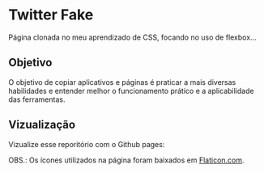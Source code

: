 # Twitter Fake

Página clonada no meu aprendizado de CSS, focando no uso de flexbox...

## Objetivo

O objetivo de copiar aplicativos e páginas é praticar a mais diversas habilidades e entender melhor o funcionamento prático e a aplicabilidade das ferramentas.

## Vizualização

Vizualize esse reporitório com o Github pages:


OBS.: Os ícones utilizados na página foram baixados em [Flaticon.com](www.flaticon.com).
